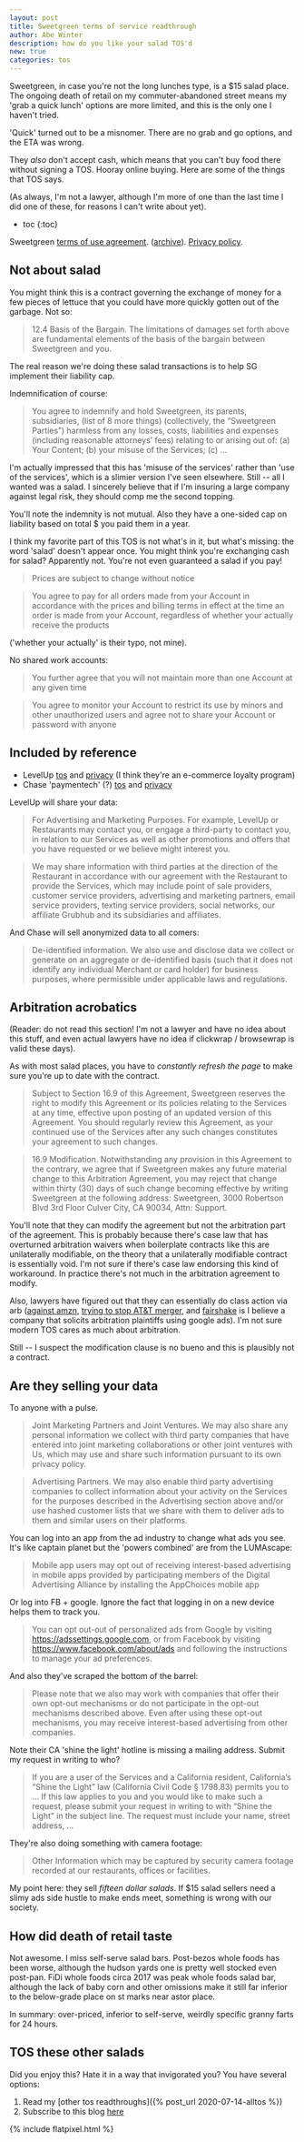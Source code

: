 ```yaml
---
layout: post
title: Sweetgreen terms of service readthrough
author: Abe Winter
description: how do you like your salad TOS'd
new: true
categories: tos
---
```


Sweetgreen, in case you're not the long lunches type, is a $15 salad place.
The ongoing death of retail on my commuter-abandoned street means my 'grab a quick lunch' options are more limited, and this is the only one I haven't tried.

'Quick' turned out to be a misnomer.
There are no grab and go options, and the ETA was wrong.

They *also* don't accept cash, which means that you can't buy food there without signing a TOS.
Hooray online buying.
Here are some of the things that TOS says.

(As always, I'm not a lawyer, although I'm more of one than the last time I did one of these, for reasons I can't write about yet).

* toc
{:toc}

Sweetgreen [terms of use agreement](https://www.sweetgreen.com/terms). ([archive](https://web.archive.org/web/20210825153026/https://www.sweetgreen.com/terms)). [Privacy policy](https://www.sweetgreen.com/privacy-policy/).

## Not about salad

You might think this is a contract governing the exchange of money for a few pieces of lettuce that you could have more quickly gotten out of the garbage.
Not so:

> 12.4 Basis of the Bargain. The limitations of damages set forth above are fundamental elements of the basis of the bargain between Sweetgreen and you.

The real reason we're doing these salad transactions is to help SG implement their liability cap.

Indemnification of course:

> You agree to indemnify and hold Sweetgreen, its parents, subsidiaries, (list of 8 more things) (collectively, the “Sweetgreen Parties”) harmless from any losses, costs, liabilities and expenses (including reasonable attorneys’ fees) relating to or arising out of: (a) Your Content; (b) your misuse of the Services; (c) ...

I'm actually impressed that this has 'misuse of the services' rather than 'use of the services', which is a slimier version I've seen elsewhere.
Still -- all I wanted was a salad.
I sincerely believe that if I'm insuring a large company against legal risk, they should comp me the second topping.

You'll note the indemnity is not mutual.
Also they have a one-sided cap on liability based on total $ you paid them in a year.

I think my favorite part of this TOS is not what's in it, but what's missing: the word 'salad' doesn't appear once.
You might think you're exchanging cash for salad? Apparently not.
You're not even guaranteed a salad if you pay!

> Prices are subject to change without notice

> You agree to pay for all orders made from your Account in accordance with the prices and billing terms in effect at the time an order is made from your Account, regardless of whether your actually receive the products

('whether your actually' is their typo, not mine).

No shared work accounts:

> You further agree that you will not maintain more than one Account at any given time

> You agree to monitor your Account to restrict its use by minors and other unauthorized users and agree not to share your Account or password with anyone

## Included by reference

* LevelUp [tos](https://www.thelevelup.com/user-terms) and [privacy](https://www.thelevelup.com/privacy-policy) (I think they're an e-commerce loyalty program)
* Chase 'paymentech' (?) [tos](https://www.chase.com/digital/resources/terms-of-use) and [privacy](https://merchantservices.chase.com/privacy-statement)

LevelUp will share your data:

> For Advertising and Marketing Purposes. For example, LevelUp or Restaurants may contact you, or engage a third-party to contact you, in relation to our Services as well as other promotions and offers that you have requested or we believe might interest you.

> We may share information with third parties at the direction of the Restaurant in accordance with our agreement with the Restaurant to provide the Services, which may include point of sale providers, customer service providers, advertising and marketing partners, email service providers, texting service providers, social networks, our affiliate Grubhub and its subsidiaries and affiliates.

And Chase will sell anonymized data to all comers:

> De-identified information. We also use and disclose data we collect or generate on an aggregate or de-identified basis (such that it does not identify any individual Merchant or card holder) for business purposes, where permissible under applicable laws and regulations.

## Arbitration acrobatics

(Reader: do not read this section! I'm not a lawyer and have no idea about this stuff, and even actual lawyers have no idea if clickwrap / browsewrap is valid these days).

As with most salad places, you have to *constantly refresh the page* to make sure you're up to date with the contract.

> Subject to Section 16.9 of this Agreement, Sweetgreen reserves the right to modify this Agreement or its policies relating to the Services at any time, effective upon posting of an updated version of this Agreement. You should regularly review this Agreement, as your continued use of the Services after any such changes constitutes your agreement to such changes.

> 16.9 Modification. Notwithstanding any provision in this Agreement to the contrary, we agree that if Sweetgreen makes any future material change to this Arbitration Agreement, you may reject that change within thirty (30) days of such change becoming effective by writing Sweetgreen at the following address: Sweetgreen, 3000 Robertson Blvd 3rd Floor Culver City, CA 90034, Attn: Support.

You'll note that they can modify the agreement but not the arbitration part of the agreement.
This is probably because there's case law that has overturned arbitration waivers when boilerplate contracts like this are unilaterally modifiable, on the theory that a unilaterally modifiable contract is essentially void.
I'm not sure if there's case law endorsing this kind of workaround.
In practice there's not much in the arbitration agreement to modify.

Also, lawyers have figured out that they can essentially do class action via arb ([against amzn](https://www.wsj.com/articles/amazon-faced-75-000-arbitration-demands-now-it-says-fine-sue-us-11622547000), [trying to stop AT&T merger](https://www.reuters.com/article/att-merger-arbitration/law-firm-strikes-back-at-att-over-merger-idUKN1E76Q23820110727), and [fairshake](https://fairshake.com/) is I believe a company that solicits arbitration plaintiffs using google ads).
I'm not sure modern TOS cares as much about arbitration.

Still -- I suspect the modification clause is no bueno and this is plausibly not a contract.

## Are they selling your data

To anyone with a pulse.

> Joint Marketing Partners and Joint Ventures. We may also share any personal information we collect with third party companies that have entered into joint marketing collaborations or other joint ventures with Us, which may use and share such information pursuant to its own privacy policy.

> Advertising Partners. We may also enable third party advertising companies to collect information about your activity on the Services for the purposes described in the Advertising section above and/or use hashed customer lists that we share with them to deliver ads to them and similar users on their platforms.

You can log into an app from the ad industry to change what ads you see. It's like captain planet but the 'powers combined' are from the LUMAscape:

> Mobile app users may opt out of receiving interest-based advertising in mobile apps provided by participating members of the Digital Advertising Alliance by installing the AppChoices mobile app

Or log into FB + google. Ignore the fact that logging in on a new device helps them to track you.

> You can opt out-out of personalized ads from Google by visiting https://adssettings.google.com, or from Facebook by visiting https://www.facebook.com/about/ads and following the instructions to manage your ad preferences.

And also they've scraped the bottom of the barrel:

> Please note that we also may work with companies that offer their own opt-out mechanisms or do not participate in the opt-out mechanisms described above. Even after using these opt-out mechanisms, you may receive interest-based advertising from other companies.

Note their CA 'shine the light' hotline is missing a mailing address. Submit my request in writing to who?

> If you are a user of the Services and a California resident, California’s “Shine the Light” law (California Civil Code § 1798.83) permits you to ... If this law applies to you and you would like to make such a request, please submit your request in writing to with “Shine the Light” in the subject line. The request must include your name, street address, ...

They're also doing something with camera footage:

> Other Information which may be captured by security camera footage recorded at our restaurants, offices or facilities.

My point here: they sell *fifteen dollar salads*.
If $15 salad sellers need a slimy ads side hustle to make ends meet, something is wrong with our society.

## How did death of retail taste

Not awesome.
I miss self-serve salad bars.
Post-bezos whole foods has been worse, although the hudson yards one is pretty well stocked even post-pan.
FiDi whole foods circa 2017 was peak whole foods salad bar,
although the lack of baby corn and other omissions make it still far inferior to the below-grade place on st marks near astor place.

In summary: over-priced, inferior to self-serve, weirdly specific granny farts for 24 hours.

## TOS these other salads

Did you enjoy this? Hate it in a way that invigorated you? You have several options:

1. Read my [other tos readthroughs]({% post_url 2020-07-14-alltos %})
1. Subscribe to this blog [here](https://tinyletter.com/abe-winter/subscribe)

{% include flatpixel.html %}
